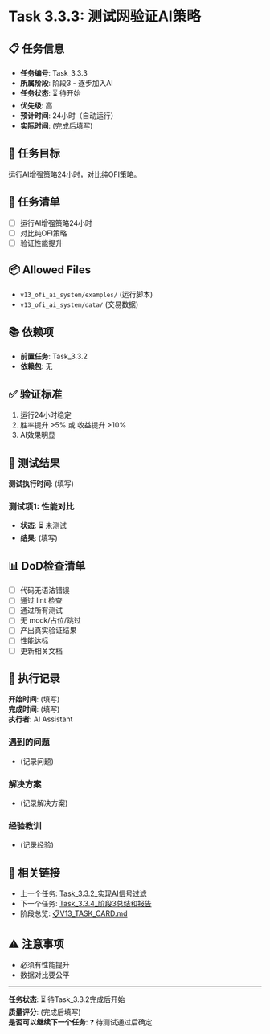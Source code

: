 # Task 3.3.3: 测试网验证AI策略

## 📋 任务信息
- **任务编号**: Task_3.3.3
- **所属阶段**: 阶段3 - 逐步加入AI
- **任务状态**: ⏳ 待开始
- **优先级**: 高
- **预计时间**: 24小时（自动运行）
- **实际时间**: (完成后填写)

## 🎯 任务目标
运行AI增强策略24小时，对比纯OFI策略。

## 📝 任务清单
- [ ] 运行AI增强策略24小时
- [ ] 对比纯OFI策略
- [ ] 验证性能提升

## 📦 Allowed Files
- `v13_ofi_ai_system/examples/` (运行脚本)
- `v13_ofi_ai_system/data/` (交易数据)

## 📚 依赖项
- **前置任务**: Task_3.3.2
- **依赖包**: 无

## ✅ 验证标准
1. 运行24小时稳定
2. 胜率提升 >5% 或 收益提升 >10%
3. AI效果明显

## 🧪 测试结果
**测试执行时间**: (填写)

### 测试项1: 性能对比
- **状态**: ⏳ 未测试
- **结果**: (填写)

## 📊 DoD检查清单
- [ ] 代码无语法错误
- [ ] 通过 lint 检查
- [ ] 通过所有测试
- [ ] 无 mock/占位/跳过
- [ ] 产出真实验证结果
- [ ] 性能达标
- [ ] 更新相关文档

## 📝 执行记录
**开始时间**: (填写)  
**完成时间**: (填写)  
**执行者**: AI Assistant

### 遇到的问题
- (记录问题)

### 解决方案
- (记录解决方案)

### 经验教训
- (记录经验)

## 🔗 相关链接
- 上一个任务: [Task_3.3.2_实现AI信号过滤](./Task_3.3.2_实现AI信号过滤.md)
- 下一个任务: [Task_3.3.4_阶段3总结和报告](./Task_3.3.4_阶段3总结和报告.md)
- 阶段总览: [📋V13_TASK_CARD.md](../../📋V13_TASK_CARD.md)

## ⚠️ 注意事项
- 必须有性能提升
- 数据对比要公平

---
**任务状态**: ⏳ 待Task_3.3.2完成后开始  
**质量评分**: (完成后填写)  
**是否可以继续下一个任务**: ❓ 待测试通过后确定

